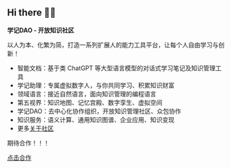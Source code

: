 ## Hi there 🙋‍♀️

**学记DAO - 开放知识社区**

以人为本、化繁为简，打造一系列扩展人的能力工具平台，让每个人自由学习与创新！

- 智能文档：基于类 ChatGPT 等大型语言模型的对话式学习笔记及知识管理工具
- 学记助理：专属虚拟数字人，与你共同学习、积累知识财富
- 领域语言：接近自然语言，面向知识管理的编程语言
- 第五视界：知识地图、记忆宫殿、数字孪生、虚拟空间
- 学记DAO：去中心化协作组织，开放知识管理社区、众包协作
- 知识服务：语义计算、通用知识图谱、企业应用、知识变现
- 更多[关于社区](https://github.com/xueji-dao/org)

期待合作！！！

[点击合作](http://xuejiai-org.mikecrm.com/Z5BuYsE)
